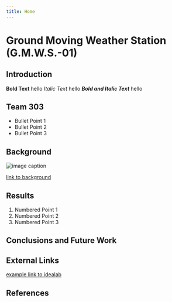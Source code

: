 ```yaml
---
title: Home
---
```


# Ground Moving Weather Station (G.M.W.S.-01)

## Introduction

**Bold Text** hello
_Italic Text_ hello 
**_Bold and Italic Text_** hello

## Team 303 

* Bullet Point 1
* Bullet Point 2
* Bullet Point 3

## Background

![image caption](https://idealab.asu.edu/assets/images/research/jumper1.png)

[link to background](/background)

## Results

1. Numbered Point 1
1. Numbered Point 2
1. Numbered Point 3

## Conclusions and Future Work

## External Links

[example link to idealab](https://idealab.asu.edu)


## References
